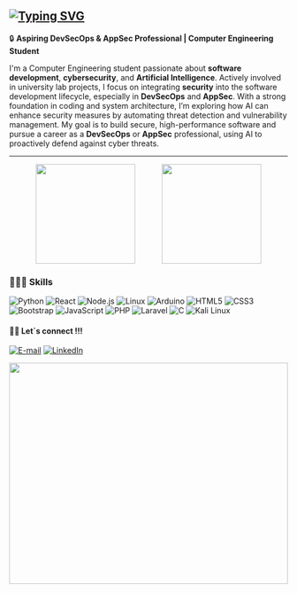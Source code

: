 [![Typing SVG](https://readme-typing-svg.demolab.com?font=Noto+Sans+MonoPause&weight=700&size=24&duration=4999&pause=1000&color=00FF00&&vCenter=true&width=435&lines=$npm+-i+Joel+Miranda+🤖)](https://git.io/typing-svg)
---

🔒 **Aspiring DevSecOps & AppSec Professional | Computer Engineering Student**

I'm a Computer Engineering student passionate about **software development**, **cybersecurity**, and **Artificial Intelligence**. Actively involved in university lab projects, I focus on integrating **security** into the software development lifecycle, especially in **DevSecOps** and **AppSec**. With a strong foundation in coding and system architecture, I’m exploring how AI can enhance security measures by automating threat detection and vulnerability management. My goal is to build secure, high-performance software and pursue a career as a **DevSecOps** or **AppSec** professional, using AI to proactively defend against cyber threats.

---
<p align="center" style="display: flex; justify-content: space-evenly; align-items: center;">
  <a href="https://github.com/JoeMiran">
    <img height="180em" src="https://github-readme-stats-eight-theta.vercel.app/api/top-langs/?username=JoeMiran&layout=compact&langs_count=8&theme=highcontrast&border_radius=10&bg_color=000000&title_color=00FF00&text_color=00FF00"/>
  </a>
  <a href="https://github.com/JoeMiran">
    <img height="180em" src="https://github-readme-stats-eight-theta.vercel.app/api?username=JoeMiran&show_icons=true&theme=highcontrast&include_all_commits=true&count_private=true&border_radius=10&bg_color=000000&title_color=00FF00&text_color=00FF00"/>
  </a>
</p>

### 👩🏻‍💻 Skills
![Python](https://img.shields.io/badge/Python-000?style=for-the-badge&logo=python&logoColor=00FF00)
![React](https://img.shields.io/badge/React-000?style=for-the-badge&logo=react&logoColor=00FF00)
![Node.js](https://img.shields.io/badge/Node.js-000?style=for-the-badge&logo=node.js&logoColor=00FF00)
![Linux](https://img.shields.io/badge/Linux-000?style=for-the-badge&logo=linux&logoColor=00FF00)
![Arduino](https://img.shields.io/badge/Arduino-000?style=for-the-badge&logo=arduino&logoColor=00FF00)
![HTML5](https://img.shields.io/badge/HTML5-000?style=for-the-badge&logo=html5&logoColor=00FF00)
![CSS3](https://img.shields.io/badge/CSS3-000?style=for-the-badge&logo=css3&logoColor=00FF00)
![Bootstrap](https://img.shields.io/badge/Bootstrap-000?style=for-the-badge&logo=bootstrap&logoColor=00FF00)
![JavaScript](https://img.shields.io/badge/JavaScript-000?style=for-the-badge&logo=javascript&logoColor=00FF00)
![PHP](https://img.shields.io/badge/PHP-000?style=for-the-badge&logo=php&logoColor=00FF00)
![Laravel](https://img.shields.io/badge/Laravel-000?style=for-the-badge&logo=laravel&logoColor=00FF00)
![C](https://img.shields.io/badge/C-000?style=for-the-badge&logo=c&logoColor=00FF00)
![Kali Linux](https://img.shields.io/badge/Kali_Linux-000?style=for-the-badge&logo=kali-linux&logoColor=00FF00)

#### 👋🏻 Let´s connect !!!
[![E-mail](https://img.shields.io/badge/-Email-000?style=for-the-badge&logo=gmail&logoColor=00FF00&color:ff5d8f)](mailto:thzliaramos@gmail.com)
[![LinkedIn](https://img.shields.io/badge/-LinkedIn-000?style=for-the-badge&logo=linkedin&logoColor=00FF00&color:ff5d8f)](https://www.linkedin.com/in/thaliaramoss)

<img width="100%" height="400px" src="https://64.media.tumblr.com/6bb6d126dacd6548ead1462352075448/tumblr_mqvce1ISEE1qghzg0o1_500.gifv"/>
